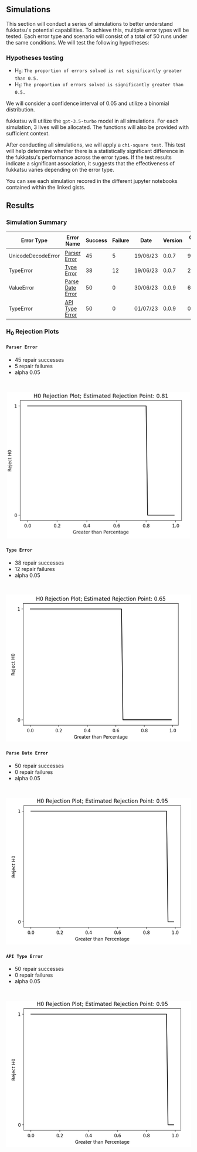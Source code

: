 ## Simulations

This section will conduct a series of simulations to better understand fukkatsu's potential capabilities. To achieve this, multiple error types will be tested. Each error type and scenario will consist of a total of 50 runs under the same conditions. We will test the following hypotheses:

### Hypotheses testing

- H<sub>0</sub>: `The proportion of errors solved is not significantly greater than 0.5.`
- H<sub>1</sub>: `The proportion of errors solved is significantly greater than 0.5.`

We will consider a confidence interval of 0.05 and utilize a binomial distribution.

fukkatsu will utilize the `gpt-3.5-turbo` model in all simulations. For each simulation, 3 lives will be allocated. The functions will also be provided with sufficient context. 

After conducting all simulations, we will apply a `chi-square test`. This test will help determine whether there is a statistically significant difference in the fukkatsu's performance across the error types. If the test results indicate a significant association, it suggests that the effectiveness of fukkatsu varies depending on the error type.


You can see each simulation recored in the different jupyter notebooks contained within the linked gists.


## Results

### Simulation Summary


| **Error Type** | **Error Name** | **Success** | **Failure** |    **Date**    |   **Version**  | **Commit ID** | **p-value** | **alpha** |**Rejected H<sub>0</sub>** |
|------------|------------|---------|---------|------------|------------|-----------|---------|--------|-------|
|UnicodeDecodeError |  [Parser Error](https://gist.github.com/maxmekiska/e901777c42c37da00be8bdd8ac826937) |   45    |   5     | 19/06/23 |   0.0.7  | 9d3ec24   | 2.104926011270436e-09 |0.05| Yes    |        
| TypeError |   [Type Error](https://gist.github.com/maxmekiska/e07d89672101a738ace34894374367d3)  |   38     |   12    | 19/06/23 |   0.0.7     |2903c2a|   0.00015293200080179759 | 0.05 |  Yes  | 
| ValueError |   [Parse Date Error](https://gist.github.com/maxmekiska/5d74deb3b00ce27879c581baac2a045e)  |   50     |   0    | 30/06/23 |   0.0.9     |6fe478c|  8.881784197001252e-16  | 0.05 |  Yes  | 
| TypeError |   [API Type Error](https://gist.github.com/maxmekiska/e88bdbe15f111069b885db05484b71bb)  |   50     |   0    | 01/07/23 |   0.0.9     |0369c34|  8.881784197001252e-16  | 0.05 |  Yes  | 

### H<sub>0</sub> Rejection Plots

#### `Parser Error`

- 45 repair successes
- 5 repair failures
- alpha 0.05

<br>

<p align="center">
  <img src="../assets/rejectionPlotParserError.png" alt="Rejection Plot Parser Error" height="400">
</p>

#### `Type Error`

- 38 repair successes
- 12 repair failures
- alpha 0.05

<br>

<p align="center">
  <img src="../assets/rejectionPlotTypeError.png" alt="Rejection Plot Type Error" height="400">
</p>

#### `Parse Date Error`

- 50 repair successes
-  0 repair failures
- alpha 0.05

<br>

<p align="center">
  <img src="../assets/rejectionPlotValueError.png" alt="Rejection Plot Value Error" height="400">
</p>


#### `API Type Error`

- 50 repair successes
-  0 repair failures
- alpha 0.05

<br>

<p align="center">
  <img src="../assets/rejectionPlotValueError.png" alt="Rejection Plot API Value Error" height="400">
</p>